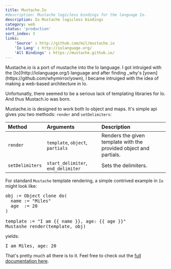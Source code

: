 ```yaml
---
title: Mustache.Io
#description: Mustache logicless bindings for the language Io.
description: Io Mustache logicless bindings
category: web
status: 'production'
sort_index: 3
links:
    'Source' : http://github.com/mil/mustache.io
    'Io Lang' : http://iolanguage.org/
    'All Bindings' : https://mustache.github.io/
---
```

<p class='big-first'>
Mustache.io is a port of mustache into the Io language. I got intruiged with the [Io](http://iolanguage.org/) language and after finding _why's [yown](https://github.com/whymirror/yown), I became intruiged with the idea of making a web-based architecture in Io.

Unfortunatly, there seemed to be a serious lack of templating libraries for Io. And thus Mustach.io was born.


Mustache.io is designed to work both Io object and maps. It's simple api gives you two methods: `render` and `setDelimiters`:

|Method      |Arguments   |Description  |
|:------------|:------------|:-------------|
|`render` | `template`, `object`, `partials` | Renders the given template with the provided object and partials. |
|`setDelimiters` | `start_delimiter`, `end_delimiter` |  Sets the delimiters. |


For standard `Mustache` template rendering, a simple contrived example in `Io` might look like:

<pre class='sh_c'>
obj := Object clone do(
  name := "Miles"
  age  := 20 
)

template := "I am {{ name }}, age: {{ age }}"
Mustashe render(template, obj)
</pre>

yields:

<pre class='sh_c'>
I am Miles, age: 20
</pre>

That's pretty much all there is to it. Feel free to check out the [full documentation here](http://github.com/mil/mustache.io).
